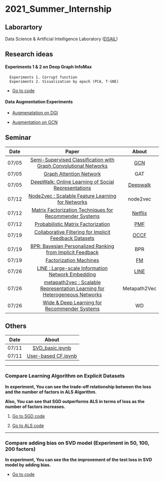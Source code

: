 # 2021_Summer_Internship

## Laborartory

Data Science & Artificial Intelligence Laboratory ([DSAIL](http://dsail.kaist.ac.kr/))


## Research ideas

#### Experiments 1 & 2 on Deep Graph InfoMax
```
  Experiments 1. Corrupt function
  Experiments 2. Visualization by epoch (PCA, T-SNE)
```
- [Go to code](https://github.com/rlagywns0213/2021_Summer_Internship/tree/main/Graph%20Neural%20Network/DGI)

#### Data Augmentation Experiments

- [Augmenatation on DGI](https://github.com/rlagywns0213/2021_Summer_Internship/tree/main/Graph%20Neural%20Network/DGI_augment)

- [Augmentation on GCN](https://github.com/rlagywns0213/2021_Summer_Internship/tree/main/Graph%20Neural%20Network/GCN_augment)

## Seminar

| Date | Paper | About |
| :---: | :------------: |  :---: |
| 07/05| [Semi-Supervised Classification with Graph Convolutional Networks](https://arxiv.org/abs/1609.02907)|[GCN](https://github.com/rlagywns0213/2021_Summer_Internship/tree/main/Graph%20Neural%20Network/GCN)
| 07/05|[Graph Attention Network](https://arxiv.org/abs/1710.10903) |GAT
| 07/05| [DeepWalk: Online Learning of Social Representations](https://arxiv.org/abs/1403.6652)|[Deepwalk](https://github.com/rlagywns0213/2021_Summer_Internship/tree/main/Graph%20Neural%20Network/RandomWalk/Deepwalk)
| 07/12|[Node2vec : Scalable Feature Learning for Networks](https://arxiv.org/abs/1607.00653) |node2vec
| 07/12| [Matrix Factorization Techniques for Recommender Systems](https://datajobs.com/data-science-repo/Recommender-Systems-[Netflix].pdf)|[Netflix](https://github.com/rlagywns0213/2021_Summer_Internship/tree/main/RecSys/Netflix)
| 07/12| [Probabilistic Matrix Factorization](https://papers.nips.cc/paper/2007/file/d7322ed717dedf1eb4e6e52a37ea7bcd-Paper.pdf)|[PMF](https://github.com/rlagywns0213/2021_Summer_Internship/tree/main/RecSys/PMF)
| 07/19| [Collaborative Filtering for Implicit Feedback Datasets](http://yifanhu.net/PUB/cf.pdf)|[OCCF](https://github.com/rlagywns0213/2021_Summer_Internship/tree/main/RecSys/OCCF)
| 07/19|[BPR: Bayesian Personalized Ranking from Implicit Feedback](https://arxiv.org/ftp/arxiv/papers/1205/1205.2618.pdf)| BPR |
| 07/19| [Factorization Machines](https://www.csie.ntu.edu.tw/~b97053/paper/Rendle2010FM.pdf)| [FM](https://github.com/rlagywns0213/2021_Summer_Internship/tree/main/RecSys/FM) |
| 07/26| [LINE : Large-scale Information Network Embedding](https://arxiv.org/abs/1503.03578)| [LINE](https://github.com/rlagywns0213/2021_Summer_Internship/tree/main/Graph%20Neural%20Network/RandomWalk/LINE) |
| 07/26 | [metapath2vec : Scalable Representation Learning for Heterogeneous Networks](https://dl.acm.org/doi/10.1145/3097983.3098036)| Metapath2Vec
| 07/26 |[Wide & Deep Learning for Recommender Systems](https://arxiv.org/abs/1606.07792)| WD |



## Others

| Date | About|
|  :---:|  :---: |
| 07/11 | [SVD_basic.ipynb](https://github.com/rlagywns0213/2021_Summer_Internship/blob/main/RecSys/SVD_basic.ipynb)
| 07/11 | [User-based CF.ipynb](https://github.com/rlagywns0213/2021_Summer_Internship/blob/main/RecSys/User-based%20CF.ipynb)

---

### Compare Learning Algorithm on Explicit Datasets

**In experiment, You can see the trade-off relationship between the loss and the number of factors in ALS Algorithm.**

**Also, You can see that SGD outperforms ALS in terms of loss as the number of factors increases.**
  1. [Go to SGD code](https://github.com/rlagywns0213/2021_Summer_Internship/tree/main/RecSys/SGD)

  2. [Go to ALS code](https://github.com/rlagywns0213/2021_Summer_Internship/tree/main/RecSys/ALS)

---

### Compare adding bias on SVD model (Experiment in 50, 100, 200 factors)

  **In experiment, You can see the the improvement of the test loss in SVD model by adding bias.**

  - [Go to code](https://github.com/rlagywns0213/2021_Summer_Internship/tree/main/RecSys/Netflix)
